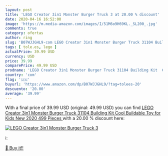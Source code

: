 ```yaml
---
layout: post
title: 'LEGO Creator 3in1 Monster Burger Truck 3 at 20.00 % discount'
date: 2020-04-16 16:52:00
image: 'https://m.media-amazon.com/images/I/51M6o9H69KL._SL200_.jpg'
comments: true
category: ofertas
author: ring
slug: 'B07WJJGHL9-com LEGO Creator 3in1 Monster Burger Truck 31104 Building Kit...'
tags: [ tole.es, lego ]
actualPrice: 39.99 USD
currency: USD
price: 39.99
comparePrice: 49.99 USD
prodname: 'LEGO Creator 3in1 Monster Burger Truck 31104 Building Kit  Cool Buildable Toy for Kids  New 2020  499 Pieces '
country: 'com'
flag: '🇺🇸'
buyurl: 'https://www.amazon.com/dp/B07WJJGHL9/?tag=tolees-20'
descuento: '20.00'
average: '39.99'
---
```


With a final price of 39.99 USD (original: 49.99 USD) you can find [LEGO Creator 3in1 Monster Burger Truck 31104 Building Kit  Cool Buildable Toy for Kids  New 2020  499 Pieces ](https://www.amazon.com/dp/B07WJJGHL9/?tag=tolees-20) with a  20.00 % discount here:

[![LEGO Creator 3in1 Monster Burger Truck 3](https://m.media-amazon.com/images/I/51M6o9H69KL._SL200_.jpg)](https://www.amazon.com/dp/B07WJJGHL9/?tag=tolees-20)

ℹ️:


[🛒 Buy it!!](https://www.amazon.com/dp/B07WJJGHL9/?tag=tolees-20)

